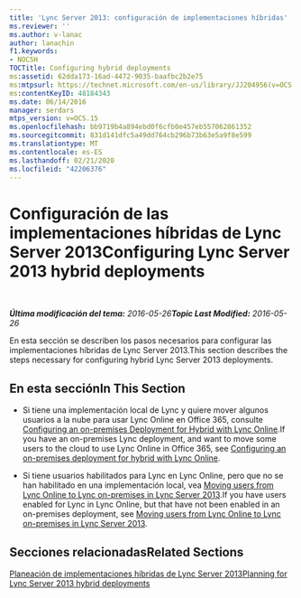 ```yaml
---
title: 'Lync Server 2013: configuración de implementaciones híbridas'
ms.reviewer: ''
ms.author: v-lanac
author: lanachin
f1.keywords:
- NOCSH
TOCTitle: Configuring hybrid deployments
ms:assetid: 62dda173-16ad-4472-9035-baafbc2b2e75
ms:mtpsurl: https://technet.microsoft.com/en-us/library/JJ204956(v=OCS.15)
ms:contentKeyID: 48184343
ms.date: 06/14/2016
manager: serdars
mtps_version: v=OCS.15
ms.openlocfilehash: bb9719b4a894ebd0f6cfb0e457eb557062861352
ms.sourcegitcommit: 831d141dfc5a49dd764cb296b73b63e5a9f8e599
ms.translationtype: MT
ms.contentlocale: es-ES
ms.lasthandoff: 02/21/2020
ms.locfileid: "42206376"
---
```

<div data-xmlns="http://www.w3.org/1999/xhtml">

<div class="topic" data-xmlns="http://www.w3.org/1999/xhtml" data-msxsl="urn:schemas-microsoft-com:xslt" data-cs="https://msdn.microsoft.com/">

<div data-asp="https://msdn2.microsoft.com/asp">

# <a name="configuring-lync-server-2013-hybrid-deployments"></a><span data-ttu-id="14198-102">Configuración de las implementaciones híbridas de Lync Server 2013</span><span class="sxs-lookup"><span data-stu-id="14198-102">Configuring Lync Server 2013 hybrid deployments</span></span>

</div>

<div id="mainSection">

<div id="mainBody">

<span> </span>

<span data-ttu-id="14198-103">_**Última modificación del tema:** 2016-05-26_</span><span class="sxs-lookup"><span data-stu-id="14198-103">_**Topic Last Modified:** 2016-05-26_</span></span>

<span data-ttu-id="14198-104">En esta sección se describen los pasos necesarios para configurar las implementaciones híbridas de Lync Server 2013.</span><span class="sxs-lookup"><span data-stu-id="14198-104">This section describes the steps necessary for configuring hybrid Lync Server 2013 deployments.</span></span>

<div>

## <a name="in-this-section"></a><span data-ttu-id="14198-105">En esta sección</span><span class="sxs-lookup"><span data-stu-id="14198-105">In This Section</span></span>

  - <span data-ttu-id="14198-106">Si tiene una implementación local de Lync y quiere mover algunos usuarios a la nube para usar Lync Online en Office 365, consulte [Configuring an on-premises Deployment for Hybrid with Lync Online](lync-server-2013-configuring-an-on-premises-deployment-for-hybrid-with-lync-online.md).</span><span class="sxs-lookup"><span data-stu-id="14198-106">If you have an on-premises Lync deployment, and want to move some users to the cloud to use Lync Online in Office 365, see [Configuring an on-premises deployment for hybrid with Lync Online](lync-server-2013-configuring-an-on-premises-deployment-for-hybrid-with-lync-online.md).</span></span>

  - <span data-ttu-id="14198-107">Si tiene usuarios habilitados para Lync en Lync Online, pero que no se han habilitado en una implementación local, vea [Moving users from Lync Online to Lync on-premises in Lync Server 2013](lync-server-2013-moving-users-from-lync-online-to-lync-on-premises.md).</span><span class="sxs-lookup"><span data-stu-id="14198-107">If you have users enabled for Lync in Lync Online, but that have not been enabled in an on-premises deployment, see [Moving users from Lync Online to Lync on-premises in Lync Server 2013](lync-server-2013-moving-users-from-lync-online-to-lync-on-premises.md).</span></span>

</div>

<div>

## <a name="related-sections"></a><span data-ttu-id="14198-108">Secciones relacionadas</span><span class="sxs-lookup"><span data-stu-id="14198-108">Related Sections</span></span>

[<span data-ttu-id="14198-109">Planeación de implementaciones híbridas de Lync Server 2013</span><span class="sxs-lookup"><span data-stu-id="14198-109">Planning for Lync Server 2013 hybrid deployments</span></span>](lync-server-2013-planning-for-hybrid-deployments.md)

</div>

</div>

<span> </span>

</div>

</div>

</div>

